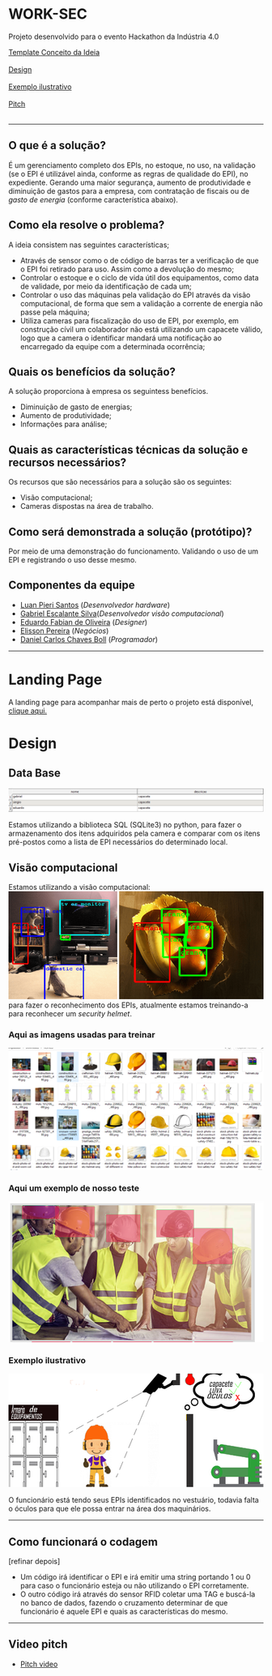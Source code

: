 # WORK-SEC
Projeto desenvolvido para o evento Hackathon da Indústria 4.0

<a href="#conceptidea">Template Conceito da Ideia</a><br><br>
<a href="#design">Design</a><br><br>
<a href="#exemplo-ilustrativo">Exemplo ilustrativo</a><br><br>
<a href="#video-pitch">Pitch</a><br><br>

________________________________________________________________________________________________________________________________________

<div id="conceptidea"></div>

## O que é a solução?
É um gerenciamento completo dos EPIs, no estoque, no uso, na validação (se o EPI é utilizável ainda, conforme as regras de qualidade do EPI), no expediente. Gerando uma maior segurança, aumento de produtividade e diminuição de gastos para a empresa, com contratação de fiscais ou de _gasto de energia_ (conforme característica abaixo).
   
## Como ela resolve o problema?
A ideia consistem nas seguintes características;
   - Através de sensor como o de código de barras ter a verificação de que o EPI foi retirado para uso. Assim como a devolução do mesmo;
   - Controlar o estoque e o ciclo de vida útil dos equipamentos, como data de validade, por meio da identificação de cada um;
   - Controlar o uso das máquinas pela validação do EPI através da visão computacional, de forma que sem a validação a corrente de energia não passe pela máquina;
   - Utiliza cameras para fiscalização do uso de EPI, por exemplo, em construção cívil um colaborador não está utilizando um capacete válido, logo que a camera o identificar mandará uma notificação ao encarregado da equipe com a determinada ocorrência;
   
## Quais os benefícios da solução?
A solução proporciona à empresa os seguintess benefícios.
   - Diminuição de gasto de energias;
   - Aumento de produtividade;
   - Informações para análise;
   
## Quais as características técnicas da solução e recursos  necessários?
Os recursos que são necessários para a solução são os seguintes:
   - Visão computacional;
   - Cameras dispostas na área de trabalho.

## Como será demonstrada a solução (protótipo)?
Por meio de uma demonstração do funcionamento. Validando o uso de um EPI e registrando o uso desse mesmo. 

## Componentes da equipe
- <a href="https://github.com/lpiere/">Luan Pieri Santos</a> (*Desenvolvedor hardware*)
- <a href="https://github.com/gescalante-ml/">Gabriel Escalante Silva</a>(*Desenvolvedor visão computacional*)
- <a href="https://github.com/eduardofabian/">Eduardo Fabian de Oliveira</a> (*Designer*)
- <a href="https://github.com/elissonn/">Elisson Pereira</a> (*Negócios*)
- <a href="https://github.com/daniel-boll/">Daniel Carlos Chaves Boll</a> (*Programador*)

____________________________________________________________________________________________________________________________________

# Landing Page
A landing page para acompanhar mais de perto o projeto está disponível, [clique aqui.](https://worksec605659788.wordpress.com/)

# Design
<div id="design"></div>

## Data Base
![alt text](images/bd.png)

Estamos utilizando a biblioteca SQL (SQLite3) no python, para fazer o armazenamento dos itens adquiridos pela camera e comparar com os itens pré-postos como a lista de EPI necessários do determinado local.


## Visão computacional
Estamos utilizando a visão computacional:
![alt_text](images/computer-vision.png)
para fazer o reconhecimento dos EPIs, atualmente estamos treinando-a para reconhecer um _security helmet_.

### Aqui as imagens usadas para treinar
![alt_text](images/allimages.png)

### Aqui um exemplo de nosso teste
![alt_text](images/helmet-vp.png)

<div id="exemplo-ilustrativo"></div>

### Exemplo ilustrativo
![alt_text](images/ARTE.png)

O funcionário está tendo seus EPIs identificados no vestuário, todavia falta o óculos para que ele possa entrar na área dos maquinários.

________________________________________________________________________________________________________________________________________

## Como funcionará o codagem

[refinar depois]
   - Um código irá identificar o EPI e irá emitir uma string portando 1 ou 0 para caso o funcionário esteja ou não utilizando o EPI corretamente.
   - O outro código irá através do sensor RFID coletar uma TAG e buscá-la no banco de dados, fazendo o cruzamento determinar de que funcionário é aquele EPI e quais as características do mesmo.

________________________________________________________________________________________________________________________________________

## Video pitch
   - [Pitch video](https://youtube.com/)
